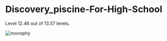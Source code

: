 # Discovery_piscine-For-High-School
Level 12.46 out of 13.57 levels.

![monophy](https://user-images.githubusercontent.com/77423011/199026773-03627e9d-3459-40f0-b419-07469b78c0e8.gif)
